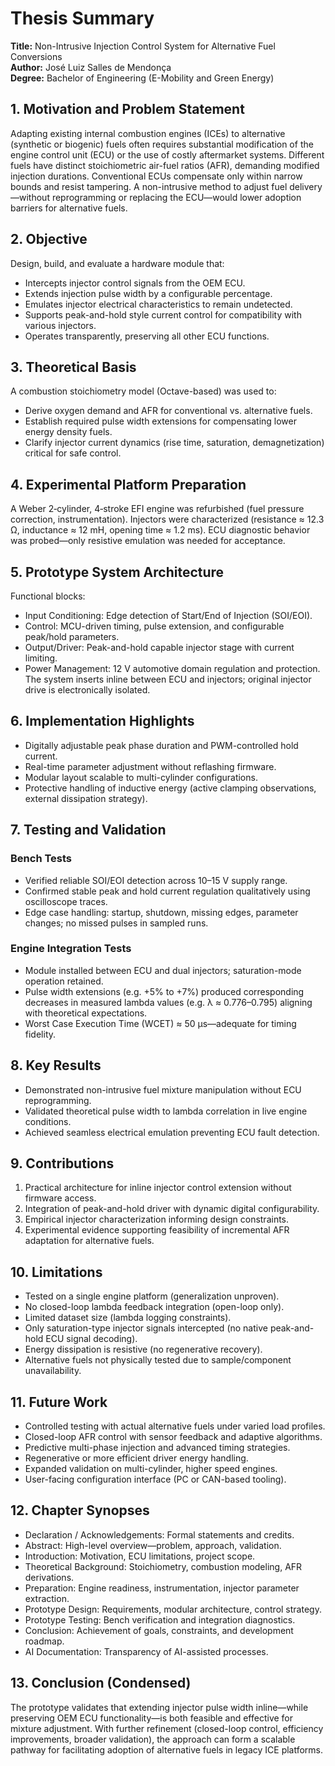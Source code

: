 # Thesis Summary

**Title:** Non-Intrusive Injection Control System for Alternative Fuel Conversions  
**Author:** José Luiz Salles de Mendonça  
**Degree:** Bachelor of Engineering (E-Mobility and Green Energy)

## 1. Motivation and Problem Statement
Adapting existing internal combustion engines (ICEs) to alternative (synthetic or biogenic) fuels often requires substantial modification of the engine control unit (ECU) or the use of costly aftermarket systems. Different fuels have distinct stoichiometric air-fuel ratios (AFR), demanding modified injection durations. Conventional ECUs compensate only within narrow bounds and resist tampering. A non-intrusive method to adjust fuel delivery—without reprogramming or replacing the ECU—would lower adoption barriers for alternative fuels.

## 2. Objective
Design, build, and evaluate a hardware module that:
- Intercepts injector control signals from the OEM ECU.
- Extends injection pulse width by a configurable percentage.
- Emulates injector electrical characteristics to remain undetected.
- Supports peak-and-hold style current control for compatibility with various injectors.
- Operates transparently, preserving all other ECU functions.

## 3. Theoretical Basis
A combustion stoichiometry model (Octave-based) was used to:
- Derive oxygen demand and AFR for conventional vs. alternative fuels.
- Establish required pulse width extensions for compensating lower energy density fuels.
- Clarify injector current dynamics (rise time, saturation, demagnetization) critical for safe control.

## 4. Experimental Platform Preparation
A Weber 2‑cylinder, 4‑stroke EFI engine was refurbished (fuel pressure correction, instrumentation). Injectors were characterized (resistance ≈ 12.3 Ω, inductance ≈ 12 mH, opening time ≈ 1.2 ms). ECU diagnostic behavior was probed—only resistive emulation was needed for acceptance.

## 5. Prototype System Architecture
Functional blocks:
- Input Conditioning: Edge detection of Start/End of Injection (SOI/EOI).
- Control: MCU-driven timing, pulse extension, and configurable peak/hold parameters.
- Output/Driver: Peak-and-hold capable injector stage with current limiting.
- Power Management: 12 V automotive domain regulation and protection.
The system inserts inline between ECU and injectors; original injector drive is electronically isolated.

## 6. Implementation Highlights
- Digitally adjustable peak phase duration and PWM-controlled hold current.
- Real-time parameter adjustment without reflashing firmware.
- Modular layout scalable to multi-cylinder configurations.
- Protective handling of inductive energy (active clamping observations, external dissipation strategy).

## 7. Testing and Validation
### Bench Tests
- Verified reliable SOI/EOI detection across 10–15 V supply range.
- Confirmed stable peak and hold current regulation qualitatively using oscilloscope traces.
- Edge case handling: startup, shutdown, missing edges, parameter changes; no missed pulses in sampled runs.

### Engine Integration Tests
- Module installed between ECU and dual injectors; saturation-mode operation retained.
- Pulse width extensions (e.g. +5% to +7%) produced corresponding decreases in measured lambda values (e.g. λ ≈ 0.776–0.795) aligning with theoretical expectations.
- Worst Case Execution Time (WCET) ≈ 50 µs—adequate for timing fidelity.

## 8. Key Results
- Demonstrated non-intrusive fuel mixture manipulation without ECU reprogramming.
- Validated theoretical pulse width to lambda correlation in live engine conditions.
- Achieved seamless electrical emulation preventing ECU fault detection.

## 9. Contributions
1. Practical architecture for inline injector control extension without firmware access.  
2. Integration of peak-and-hold driver with dynamic digital configurability.  
3. Empirical injector characterization informing design constraints.  
4. Experimental evidence supporting feasibility of incremental AFR adaptation for alternative fuels.

## 10. Limitations
- Tested on a single engine platform (generalization unproven).
- No closed-loop lambda feedback integration (open-loop only). 
- Limited dataset size (lambda logging constraints). 
- Only saturation-type injector signals intercepted (no native peak-and-hold ECU signal decoding). 
- Energy dissipation is resistive (no regenerative recovery). 
- Alternative fuels not physically tested due to sample/component unavailability.

## 11. Future Work
- Controlled testing with actual alternative fuels under varied load profiles.
- Closed-loop AFR control with sensor feedback and adaptive algorithms.
- Predictive multi-phase injection and advanced timing strategies.
- Regenerative or more efficient driver energy handling. 
- Expanded validation on multi-cylinder, higher speed engines.
- User-facing configuration interface (PC or CAN-based tooling).

## 12. Chapter Synopses
- Declaration / Acknowledgements: Formal statements and credits.  
- Abstract: High-level overview—problem, approach, validation.  
- Introduction: Motivation, ECU limitations, project scope.  
- Theoretical Background: Stoichiometry, combustion modeling, AFR derivations.  
- Preparation: Engine readiness, instrumentation, injector parameter extraction.  
- Prototype Design: Requirements, modular architecture, control strategy.  
- Prototype Testing: Bench verification and integration diagnostics.  
- Conclusion: Achievement of goals, constraints, and development roadmap.  
- AI Documentation: Transparency of AI-assisted processes.  

## 13. Conclusion (Condensed)
The prototype validates that extending injector pulse width inline—while preserving OEM ECU functionality—is both feasible and effective for mixture adjustment. With further refinement (closed-loop control, efficiency improvements, broader validation), the approach can form a scalable pathway for facilitating adoption of alternative fuels in legacy ICE platforms.
